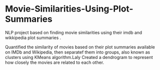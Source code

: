 # Movie-Similarities-Using-Plot-Summaries
NLP project based on finding movie similarities using their imdb and wikkipedia plot summaries .

Quantified the similarity of movies based on their plot summaries available on IMDb and Wikipedia, then separatef them into groups, also known as clusters using KMeans algorithm.Laly Created a dendrogram to represent how closely the movies are related to each other.
